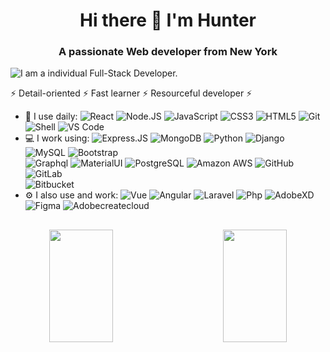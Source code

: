 <h1 align="center">Hi there 👋 I'm Hunter</h1>
<h3 align="center">A passionate Web developer from New York</h3>

![I am a individual Full-Stack Developer.](https://csj-ng.org/wp-content/uploads/2014/03/website-construction-banner.jpg)

⚡ Detail-oriented ⚡ Fast learner ⚡ Resourceful developer ⚡

- 🚀 I use daily:
  ![React](https://img.shields.io/badge/-ReactJs-61DAFB?logo=react&logoColor=white&style=plastic)
  ![Node.JS](https://img.shields.io/badge/-Node.JS-black?style=plastic&logo=Node.js) 
  ![JavaScript](https://img.shields.io/badge/-JavaScript-black?style=plastic&logo=javascript)
  ![CSS3](https://img.shields.io/badge/-CSS3-1572B6?style=plastic&logo=css3)
  ![HTML5](https://img.shields.io/badge/-HTML5-E34F26?style=plastic&logo=html5&logoColor=white)
  ![Git](https://img.shields.io/badge/-Git-black?style=plastic&logo=git)
  ![Shell](https://img.shields.io/badge/-Shell-blasck?style=plastic&logo=Shell)
  ![VS Code](https://img.shields.io/badge/-VS%20Code-007ACC?style=plastic&logo=visual-studio-code)
- 💻 I work using:
  ![Express.JS](https://img.shields.io/badge/-Express.JS-c7b198?style=plastic&logo=Express.JS)
  ![MongoDB](https://img.shields.io/badge/-MongoDB-black?style=plastic&logo=mongodb)
  ![Python](https://img.shields.io/badge/-Python-8fcfd1?style=plastic&logo=Python)
  ![Django](https://img.shields.io/badge/-Django-092E20?style=plastic&logo=Django)
  ![MySQL](https://img.shields.io/badge/-MySQL-4479A1?logo=MySQL&style=plastic&logoColor=white)
  ![Bootstrap](https://img.shields.io/badge/-Bootstrap-563D7C?style=plastic&logo=bootstrap)   
  ![Graphql](https://img.shields.io/badge/-Graphql-E10098?style=plastic&logo=Graphql)
  ![MaterialUI](https://img.shields.io/badge/-MatrialUI-0081CB?style=plastic&logo=material-UI)
  ![PostgreSQL](https://img.shields.io/badge/-PostgreSQL-336791?style=plastic&logo=postgresql)
  ![Amazon AWS](https://img.shields.io/badge/Amazon%20AWS-232F3E?style=plastic&logo=amazon-aws)
  ![GitHub](https://img.shields.io/badge/-GitHub-181717?style=plastic&logo=github)
  ![GitLab](https://img.shields.io/badge/-GitLab-FCA121?style=plastic&logo=gitlab)  
  ![Bitbucket](https://img.shields.io/badge/-Bitbucket-0052CC?logo=Bitbucket&style=plastic)
- ⚙️ I also use and work: 
  ![Vue](https://img.shields.io/badge/-VueJS-4FC08D?logo=Vue.js&style=plastic&logoColor=white)
  ![Angular](https://img.shields.io/badge/-Angular-DD0031?logo=Angular&style=plastic)
  ![Laravel](https://img.shields.io/badge/-Laravel-FF2D20?logo=laravel&logoColor=white&style=plastic)
  ![Php](https://img.shields.io/badge/-php-394989?style=plastic&logo=php)
  ![AdobeXD](https://img.shields.io/badge/-Adobe%20XD-FF61F6?logo=Adobe%20XD&style=plastic&logoColor=white)
  ![Figma](https://img.shields.io/badge/-Figma-F24E1E?logo=Figma&style=plastic&logoColor=white)
  ![Adobecreatecloud](https://img.shields.io/badge/-Adobe%20Creative%20Cloud-DA1F26?logo=Adobe%20Creative%20Cloud&style=plastic&logoColor=white)

  
  

##
<!--
<p align="center">
  <a href="https://github.com/shadowbq?tab=followers">
    <img src="https://img.shields.io/github/followers/shadowbq?label=Followers&logo=GitHub&style=for-the-badge" alt="GitHub badge" />
  </a>
  <a href="http://twitter.com/shadowbq">
    <img src="https://img.shields.io/twitter/follow/shadowbq?label=Twitter&logo=twitter&style=for-the-badge" />
  </a>
    <a href="https://linkedin.com/shadowbq">
    <img src="https://img.shields.io/badge/linkedin-shadowbq-blue?style=for-the-badge" alt="LInkedin badge" />
  </a>
</p>
-->

<div align=center>
<a href="#" title="Go to Source">
      <img height="180em" align="left" width="45%" src="https://github-readme-stats.vercel.app/api?username=h-elliot&show_icons=true&theme=react&border_color=00dafb&include_all_commits=true"/>
 </a>
<a href="#" title="Go to Source">
      <img height="180em" width="45%" align="right" src="http://github-readme-streak-stats.herokuapp.com?user=h-elliot&theme=react&border=00dafb&fire=DDB80F"/>
 </a>
</div>


<!--
[![Top Langs](https://github-readme-stats.vercel.app/api/top-langs/?username=h-elliot&layout=compact&theme=react)](https://github.com/anuraghazra/github-readme-stats)
-->

